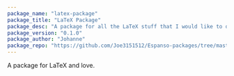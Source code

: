 ```yaml
---
package_name: "latex-package"
package_title: "LaTeX Package"
package_desc: "A package for all the LaTeX stuff that I would like to do faster"
package_version: "0.1.0"
package_author: "Johanne"
package_repo: "https://github.com/Joe3151512/Espanso-packages/tree/master/LaTeX-package"
---
```

A package for LaTeX and love. 
